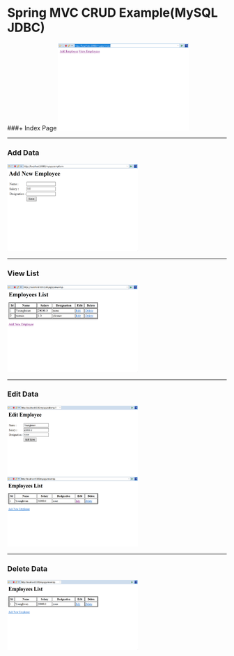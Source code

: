 # Spring MVC CRUD Example(MySQL JDBC)

###+ Index Page
<img src="https://github.com/Younghwan-Lee/2020Camp/blob/master/mvcCRUDex/src/main/webapp/resources/images/index.PNG" width="300" height="200">

- - -


### Add Data
<img src="https://github.com/Younghwan-Lee/2020Camp/blob/master/mvcCRUDex/src/main/webapp/resources/images/adding.PNG" width="300" height="200">

- - -


### View List
<img src="https://github.com/Younghwan-Lee/2020Camp/blob/master/mvcCRUDex/src/main/webapp/resources/images/list.PNG" width="300" height="200">

- - -


### Edit Data
<img src="https://github.com/Younghwan-Lee/2020Camp/blob/master/mvcCRUDex/src/main/webapp/resources/images/edit_process.PNG" width="300" height="160">
<img src="https://github.com/Younghwan-Lee/2020Camp/blob/master/mvcCRUDex/src/main/webapp/resources/images/edit_result.PNG" width="300" height="160">

- - -


### Delete Data
<img src="https://github.com/Younghwan-Lee/2020Camp/blob/master/mvcCRUDex/src/main/webapp/resources/images/delete.PNG" width="300" height="160">
